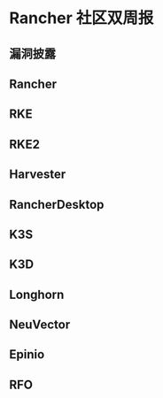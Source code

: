 # Rancher 社区双周报

## 漏洞披露

## Rancher

## RKE

## RKE2

## Harvester

## RancherDesktop

## K3S

## K3D

## Longhorn

## NeuVector

## Epinio

## RFO
